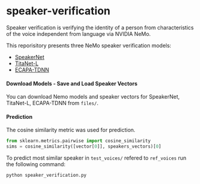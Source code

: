 # speaker-verification
Speaker verification is verifying the identity of a person from characteristics of the voice independent from language via NVIDIA NeMo.

This reporisitory presents three NeMo speaker verification models: 
- [SpeakerNet](https://catalog.ngc.nvidia.com/orgs/nvidia/teams/nemo/models/speakerverification_speakernet)
- [TitaNet-L](https://catalog.ngc.nvidia.com/orgs/nvidia/teams/nemo/models/titanet_large)
- [ECAPA-TDNN](https://catalog.ngc.nvidia.com/orgs/nvidia/teams/nemo/models/ecapa_tdnn)

#### Download Models - Save and Load Speaker Vectors
You can download Nemo models and speaker vectors for SpeakerNet, TitaNet-L, ECAPA-TDNN from `files/`.

#### Prediction
The cosine similarity metric was used for prediction.
```python
from sklearn.metrics.pairwise import cosine_similarity
sims = cosine_similarity([vector[0]], speakers_vectors)[0]
```
To predict most similar speaker in `test_voices/` refered to `ref_voices` run the following command:
```python
python speaker_verification.py
```


